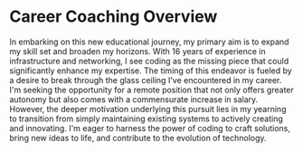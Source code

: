 # Career Coaching Overview

In embarking on this new educational journey, my primary aim is to expand my skill set and broaden my horizons. With 16 years of experience in infrastructure and networking, I see coding as the missing piece that could significantly enhance my expertise. The timing of this endeavor is fueled by a desire to break through the glass ceiling I've encountered in my career. I'm seeking the opportunity for a remote position that not only offers greater autonomy but also comes with a commensurate increase in salary. However, the deeper motivation underlying this pursuit lies in my yearning to transition from simply maintaining existing systems to actively creating and innovating. I'm eager to harness the power of coding to craft solutions, bring new ideas to life, and contribute to the evolution of technology.